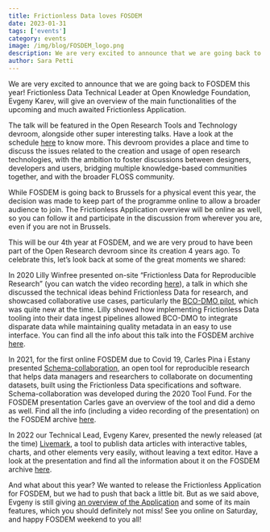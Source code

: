 ```yaml
---
title: Frictionless Data loves FOSDEM
date: 2023-01-31
tags: ['events']
category: events
image: /img/blog/FOSDEM_logo.png
description: We are very excited to announce that we are going back to FOSDEM this year!
author: Sara Petti
---
```

We are very excited to announce that we are going back to FOSDEM this year! Frictionless Data Technical Leader at Open Knowledge Foundation, Evgeny Karev, will give an overview of the main functionalities of the upcoming and much awaited Frictionless Application.

The talk will be featured in the Open Research Tools and Technology devroom, alongside other super interesting talks. Have a look at the schedule [here](https://fosdem.org/2023/schedule/track/open_research_tools_and_technology/) to know more. This devroom provides a place and time to discuss the issues related to the creation and usage of open research technologies, with the ambition to foster discussions between designers, developers and users, bridging multiple knowledge-based communities together, and with the broader FLOSS community.

While FOSDEM is going back to Brussels for a physical event this year, the decision was made to keep part of the programme online to allow a broader audience to join. The Frictionless Application overview will be online as well, so you can follow it and participate in the discussion from wherever you are, even if you are not in Brussels.

This will be our 4th year at FOSDEM, and we are very proud to have been part of the Open Research devroom since its creation 4 years ago. To celebrate this, let’s look back at some of the great moments we shared:

In 2020 Lilly Winfree presented on-site “Frictionless Data for Reproducible Research” (you can watch the video recording [here](https://www.youtube.com/watch?v=lFgZTfCZu5U&t=317s)), a talk in which she discussed the technical ideas behind Frictionless Data for research, and showcased collaborative use cases, particularly the [BCO-DMO pilot](https://frictionlessdata.io/blog/2020/02/10/frictionless-data-pipelines-for-open-ocean/), which was quite new at the time. Lilly showed how implementing Frictionless Data tooling into their data ingest pipelines allowed BCO-DMO to integrate disparate data while maintaining quality metadata in an easy to use interface. You can find all the info about this talk into the FOSDEM archive [here](https://archive.fosdem.org/2020/schedule/event/open_research_frictionless_data/).

In 2021, for the first online FOSDEM due to Covid 19, Carles Pina i Estany presented [Schema-collaboration](https://frictionlessdata.io/blog/2021/01/18/schema-collaboration/), an open tool for reproducible research that helps data managers and researchers to collaborate on documenting datasets, built using the Frictionless Data specifications and software. Schema-collaboration was developed during the 2020 Tool Fund. For the FOSDEM presentation Carles gave an overview of the tool and did a demo as well.
Find all the info (including a video recording of the presentation) on the FOSDEM archive [here](https://archive.fosdem.org/2021/schedule/event/open_research_schema_collaboration/).

In 2022 our Technical Lead, Evgeny Karev, presented the newly released (at the time) [Livemark](https://frictionlessdata.io/blog/2021/06/22/livemark/), a tool to publish data articles with interactive tables, charts, and other elements very easily, without leaving a text editor.
Have a look at the presentation and find all the information about it on the FOSDEM archive [here](https://archive.fosdem.org/2022/schedule/event/open_research_livemark/).

And what about this year? We wanted to release the Frictionless Application for FOSDEM, but we had to push that back a little bit. But as we said above, Evgeny is still giving [an overview of the Application](https://fosdem.org/2023/schedule/room/dresearch/) and some of its main features, which you should definitely not miss! See you online on Saturday, and happy FOSDEM weekend to you all!
